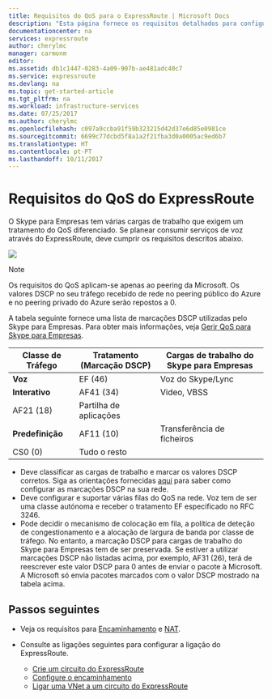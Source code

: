 ```yaml
---
title: Requisitos do QoS para o ExpressRoute | Microsoft Docs
description: "Esta página fornece os requisitos detalhados para configurar e gerir o QoS para circuitos do ExpressRoute."
documentationcenter: na
services: expressroute
author: cherylmc
manager: carmonm
editor: 
ms.assetid: db1c1447-0283-4a09-907b-ae481adc40c7
ms.service: expressroute
ms.devlang: na
ms.topic: get-started-article
ms.tgt_pltfrm: na
ms.workload: infrastructure-services
ms.date: 07/25/2017
ms.author: cherylmc
ms.openlocfilehash: c097a9ccba91f59b323215d42d37e6d85e0981ce
ms.sourcegitcommit: 6699c77dcbd5f8a1a2f21fba3d0a0005ac9ed6b7
ms.translationtype: HT
ms.contentlocale: pt-PT
ms.lasthandoff: 10/11/2017
---
```

# <a name="expressroute-qos-requirements"></a>Requisitos do QoS do ExpressRoute
O Skype para Empresas tem várias cargas de trabalho que exigem um tratamento do QoS diferenciado. Se planear consumir serviços de voz através do ExpressRoute, deve cumprir os requisitos descritos abaixo.

![](./media/expressroute-qos/expressroute-qos.png)

> [!NOTE]
> Os requisitos do QoS aplicam-se apenas ao peering da Microsoft. Os valores DSCP no seu tráfego recebido de rede no peering público do Azure e no peering privado do Azure serão repostos a 0. 
> 
> 

A tabela seguinte fornece uma lista de marcações DSCP utilizadas pelo Skype para Empresas. Para obter mais informações, veja [Gerir QoS para Skype para Empresas](https://technet.microsoft.com/library/gg405409.aspx).

| **Classe de Tráfego** | **Tratamento (Marcação DSCP)** | **Cargas de trabalho do Skype para Empresas** |
| --- | --- | --- |
| **Voz** |EF (46) |Voz do Skype/Lync |
| **Interativo** |AF41 (34) |Video, VBSS |
| AF21 (18) |Partilha de aplicações | |
| **Predefinição** |AF11 (10) |Transferência de ficheiros |
| CS0 (0) |Tudo o resto | |

* Deve classificar as cargas de trabalho e marcar os valores DSCP corretos. Siga as orientações fornecidas [aqui](https://technet.microsoft.com/library/gg405409.aspx) para saber como configurar as marcações DSCP na sua rede.
* Deve configurar e suportar várias filas do QoS na rede. Voz tem de ser uma classe autónoma e receber o tratamento EF especificado no RFC 3246. 
* Pode decidir o mecanismo de colocação em fila, a política de deteção de congestionamento e a alocação de largura de banda por classe de tráfego. No entanto, a marcação DSCP para cargas de trabalho do Skype para Empresas tem de ser preservada. Se estiver a utilizar marcações DSCP não listadas acima, por exemplo, AF31 (26), terá de reescrever este valor DSCP para 0 antes de enviar o pacote à Microsoft. A Microsoft só envia pacotes marcados com o valor DSCP mostrado na tabela acima. 

## <a name="next-steps"></a>Passos seguintes
* Veja os requisitos para [Encaminhamento](expressroute-routing.md) e [NAT](expressroute-nat.md).
* Consulte as ligações seguintes para configurar a ligação do ExpressRoute.
  
  * [Crie um circuito do ExpressRoute](expressroute-howto-circuit-classic.md)
  * [Configure o encaminhamento](expressroute-howto-routing-classic.md)
  * [Ligar uma VNet a um circuito do ExpressRoute](expressroute-howto-linkvnet-classic.md)


